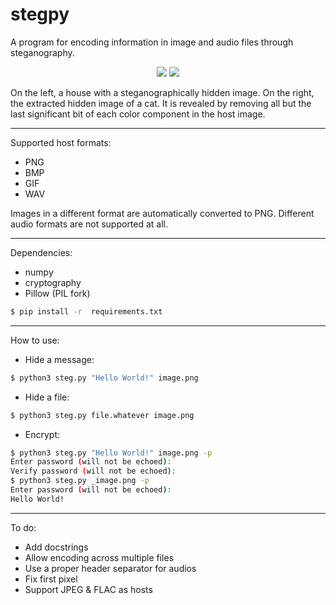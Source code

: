 # stegpy

A program for encoding information in image and audio files through steganography.

<p align="middle">
  <img src="https://github.com/kamihfkjkf/stegpy/blob/master/images/house.png?raw=true"/>
  <img src="https://github.com/kamihfkjkf/stegpy/blob/master/images/_cat.jpeg?raw=true"/>
</p>

On the left, a house with a steganographically hidden image. On the right, the extracted hidden image of a cat. It is revealed by removing all but the last significant bit of each color component in the host image.

***
Supported host formats:
* PNG
* BMP
* GIF
* WAV

Images in a different format are automatically converted to PNG. Different audio formats are not supported at all.

***
Dependencies:
* numpy
* cryptography
* Pillow (PIL fork)
```sh
$ pip install -r  requirements.txt
```
***
How to use:
* Hide a message:
```sh
$ python3 steg.py "Hello World!" image.png
```
* Hide a file:
```sh
$ python3 steg.py file.whatever image.png
```
* Encrypt:
```sh
$ python3 steg.py "Hello World!" image.png -p
Enter password (will not be echoed):
Verify password (will not be echoed):
$ python3 steg.py _image.png -p
Enter password (will not be echoed):
Hello World!
```
***
To do:
* Add docstrings
* Allow encoding across multiple files
* Use a proper header separator for audios
* Fix first pixel
* Support JPEG & FLAC as hosts
